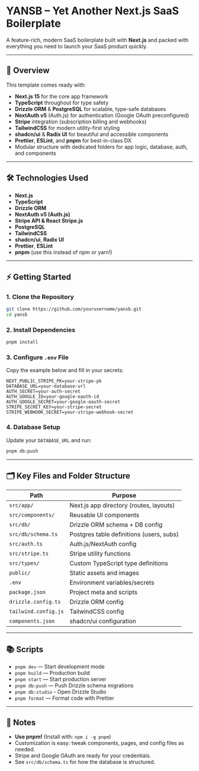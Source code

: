 # YANSB – Yet Another Next.js SaaS Boilerplate

A feature-rich, modern SaaS boilerplate built with **Next.js** and packed with everything you need to launch your SaaS product quickly.

***

## 🚀 Overview

This template comes ready with:

- **Next.js 15** for the core app framework
- **TypeScript** throughout for type safety
- **Drizzle ORM** & **PostgreSQL** for scalable, type-safe databases
- **NextAuth v5** (Auth.js) for authentication (Google OAuth preconfigured)
- **Stripe** integration (subscription billing and webhooks)
- **TailwindCSS** for modern utility-first styling
- **shadcn/ui** & **Radix UI** for beautiful and accessible components
- **Prettier**, **ESLint**, and **pnpm** for best-in-class DX
- Modular structure with dedicated folders for app logic, database, auth, and components

***

## 🛠️ Technologies Used

- **Next.js**
- **TypeScript**
- **Drizzle ORM**
- **NextAuth v5 (Auth.js)**
- **Stripe API & React Stripe.js**
- **PostgreSQL**
- **TailwindCSS**
- **shadcn/ui**, **Radix UI**
- **Prettier**, **ESLint**
- **pnpm** (use this instead of npm or yarn!)

***

## ⚡ Getting Started

### 1. Clone the Repository

```bash
git clone https://github.com/yourusername/yansb.git
cd yansb
```

### 2. Install Dependencies

```bash
pnpm install
```

### 3. Configure `.env` File

Copy the example below and fill in your secrets:

```env
NEXT_PUBLIC_STRIPE_PK=your-stripe-pk
DATABASE_URL=your-database-url
AUTH_SECRET=your-auth-secret
AUTH_GOOGLE_ID=your-google-oauth-id
AUTH_GOOGLE_SECRET=your-google-oauth-secret
STRIPE_SECRET_KEY=your-stripe-secret
STRIPE_WEBHOOK_SECRET=your-stripe-webhook-secret
```

### 4. Database Setup

Update your `DATABASE_URL` and run:

```bash
pnpm db:push
```

***

## 🗂️ Key Files and Folder Structure

| Path                            | Purpose                                 |
|----------------------------------|-----------------------------------------|
| `src/app/`                      | Next.js app directory (routes, layouts) |
| `src/components/`               | Reusable UI components                  |
| `src/db/`                       | Drizzle ORM schema + DB config          |
| `src/db/schema.ts`              | Postgres table definitions (users, subs)|
| `src/auth.ts`                   | Auth.js/NextAuth config                 |
| `src/stripe.ts`                 | Stripe utility functions                |
| `src/types/`                    | Custom TypeScript type definitions      |
| `public/`                       | Static assets and images                |
| `.env`                          | Environment variables/secrets           |
| `package.json`                  | Project meta and scripts                |
| `drizzle.config.ts`             | Drizzle ORM config                      |
| `tailwind.config.js`            | TailwindCSS config                      |
| `components.json`               | shadcn/ui configuration                 |

***

## 📚 Scripts

- `pnpm dev` — Start development mode
- `pnpm build` — Production build
- `pnpm start` — Start production server
- `pnpm db:push` — Push Drizzle schema migrations
- `pnpm db:studio` - Open Drizzle Studio
- `pnpm format` — Format code with Prettier

***

## 📝 Notes

- **Use pnpm!** (Install with: `npm i -g pnpm`)
- Customization is easy: tweak components, pages, and config files as needed.
- Stripe and Google OAuth are ready for your credentials.
- See `src/db/schema.ts` for how the database is structured.